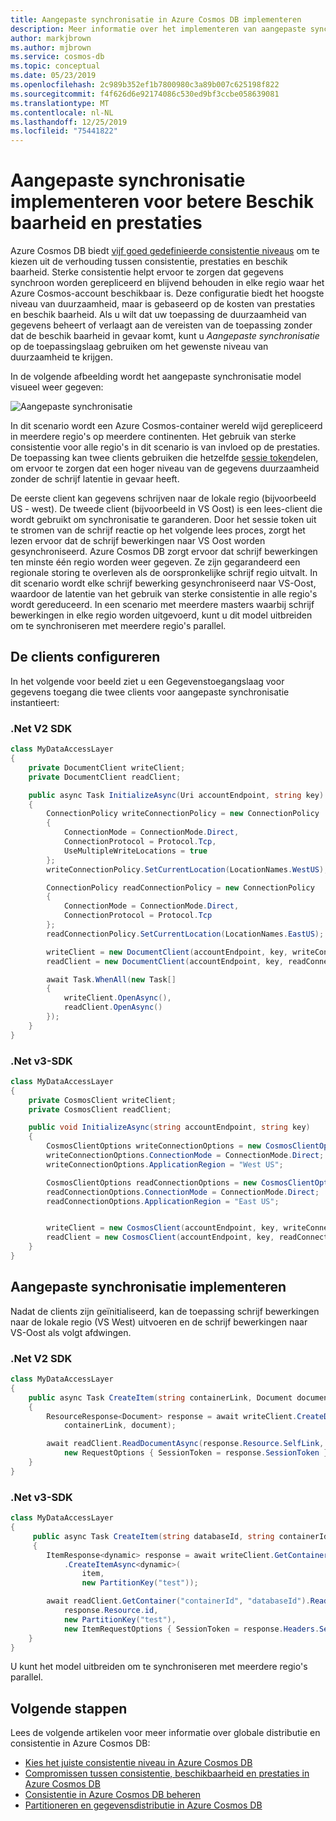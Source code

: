 ```yaml
---
title: Aangepaste synchronisatie in Azure Cosmos DB implementeren
description: Meer informatie over het implementeren van aangepaste synchronisatie om te optimaliseren voor betere Beschik baarheid en prestaties in Azure Cosmos DB.
author: markjbrown
ms.author: mjbrown
ms.service: cosmos-db
ms.topic: conceptual
ms.date: 05/23/2019
ms.openlocfilehash: 2c989b352ef1b7800980c3a89b007c625198f822
ms.sourcegitcommit: f4f626d6e92174086c530ed9bf3ccbe058639081
ms.translationtype: MT
ms.contentlocale: nl-NL
ms.lasthandoff: 12/25/2019
ms.locfileid: "75441822"
---
```

# <a name="implement-custom-synchronization-to-optimize-for-higher-availability-and-performance"></a>Aangepaste synchronisatie implementeren voor betere Beschik baarheid en prestaties

Azure Cosmos DB biedt [vijf goed gedefinieerde consistentie niveaus](consistency-levels.md) om te kiezen uit de verhouding tussen consistentie, prestaties en beschik baarheid. Sterke consistentie helpt ervoor te zorgen dat gegevens synchroon worden gerepliceerd en blijvend behouden in elke regio waar het Azure Cosmos-account beschikbaar is. Deze configuratie biedt het hoogste niveau van duurzaamheid, maar is gebaseerd op de kosten van prestaties en beschik baarheid. Als u wilt dat uw toepassing de duurzaamheid van gegevens beheert of verlaagt aan de vereisten van de toepassing zonder dat de beschik baarheid in gevaar komt, kunt u *Aangepaste synchronisatie* op de toepassingslaag gebruiken om het gewenste niveau van duurzaamheid te krijgen.

In de volgende afbeelding wordt het aangepaste synchronisatie model visueel weer gegeven:

![Aangepaste synchronisatie](./media/how-to-custom-synchronization/custom-synchronization.png)

In dit scenario wordt een Azure Cosmos-container wereld wijd gerepliceerd in meerdere regio's op meerdere continenten. Het gebruik van sterke consistentie voor alle regio's in dit scenario is van invloed op de prestaties. De toepassing kan twee clients gebruiken die hetzelfde [sessie token](how-to-manage-consistency.md#utilize-session-tokens)delen, om ervoor te zorgen dat een hoger niveau van de gegevens duurzaamheid zonder de schrijf latentie in gevaar heeft.

De eerste client kan gegevens schrijven naar de lokale regio (bijvoorbeeld US - west). De tweede client (bijvoorbeeld in VS Oost) is een lees-client die wordt gebruikt om synchronisatie te garanderen. Door het sessie token uit te stromen van de schrijf reactie op het volgende lees proces, zorgt het lezen ervoor dat de schrijf bewerkingen naar VS Oost worden gesynchroniseerd. Azure Cosmos DB zorgt ervoor dat schrijf bewerkingen ten minste één regio worden weer gegeven. Ze zijn gegarandeerd een regionale storing te overleven als de oorspronkelijke schrijf regio uitvalt. In dit scenario wordt elke schrijf bewerking gesynchroniseerd naar VS-Oost, waardoor de latentie van het gebruik van sterke consistentie in alle regio's wordt gereduceerd. In een scenario met meerdere masters waarbij schrijf bewerkingen in elke regio worden uitgevoerd, kunt u dit model uitbreiden om te synchroniseren met meerdere regio's parallel.

## <a name="configure-the-clients"></a>De clients configureren

In het volgende voor beeld ziet u een Gegevenstoegangslaag voor gegevens toegang die twee clients voor aangepaste synchronisatie instantieert:

### <a name="net-v2-sdk"></a>.Net V2 SDK
```csharp
class MyDataAccessLayer
{
    private DocumentClient writeClient;
    private DocumentClient readClient;

    public async Task InitializeAsync(Uri accountEndpoint, string key)
    {
        ConnectionPolicy writeConnectionPolicy = new ConnectionPolicy
        {
            ConnectionMode = ConnectionMode.Direct,
            ConnectionProtocol = Protocol.Tcp,
            UseMultipleWriteLocations = true
        };
        writeConnectionPolicy.SetCurrentLocation(LocationNames.WestUS);

        ConnectionPolicy readConnectionPolicy = new ConnectionPolicy
        {
            ConnectionMode = ConnectionMode.Direct,
            ConnectionProtocol = Protocol.Tcp
        };
        readConnectionPolicy.SetCurrentLocation(LocationNames.EastUS);

        writeClient = new DocumentClient(accountEndpoint, key, writeConnectionPolicy);
        readClient = new DocumentClient(accountEndpoint, key, readConnectionPolicy, ConsistencyLevel.Session);

        await Task.WhenAll(new Task[]
        {
            writeClient.OpenAsync(),
            readClient.OpenAsync()
        });
    }
}
```

### <a name="net-v3-sdk"></a>.Net v3-SDK
```csharp
class MyDataAccessLayer
{
    private CosmosClient writeClient;
    private CosmosClient readClient;

    public void InitializeAsync(string accountEndpoint, string key)
    {
        CosmosClientOptions writeConnectionOptions = new CosmosClientOptions();
        writeConnectionOptions.ConnectionMode = ConnectionMode.Direct;
        writeConnectionOptions.ApplicationRegion = "West US";

        CosmosClientOptions readConnectionOptions = new CosmosClientOptions();
        readConnectionOptions.ConnectionMode = ConnectionMode.Direct;
        readConnectionOptions.ApplicationRegion = "East US";


        writeClient = new CosmosClient(accountEndpoint, key, writeConnectionOptions);
        readClient = new CosmosClient(accountEndpoint, key, readConnectionOptions);
    }
}
```

## <a name="implement-custom-synchronization"></a>Aangepaste synchronisatie implementeren

Nadat de clients zijn geïnitialiseerd, kan de toepassing schrijf bewerkingen naar de lokale regio (VS West) uitvoeren en de schrijf bewerkingen naar VS-Oost als volgt afdwingen.

### <a name="net-v2-sdk"></a>.Net V2 SDK
```csharp
class MyDataAccessLayer
{
    public async Task CreateItem(string containerLink, Document document)
    {
        ResourceResponse<Document> response = await writeClient.CreateDocumentAsync(
            containerLink, document);

        await readClient.ReadDocumentAsync(response.Resource.SelfLink,
            new RequestOptions { SessionToken = response.SessionToken });
    }
}
```

### <a name="net-v3-sdk"></a>.Net v3-SDK
```csharp
class MyDataAccessLayer
{
     public async Task CreateItem(string databaseId, string containerId, dynamic item)
     {
        ItemResponse<dynamic> response = await writeClient.GetContainer("containerId", "databaseId")
            .CreateItemAsync<dynamic>(
                item,
                new PartitionKey("test"));

        await readClient.GetContainer("containerId", "databaseId").ReadItemAsync<dynamic>(
            response.Resource.id,
            new PartitionKey("test"),
            new ItemRequestOptions { SessionToken = response.Headers.Session, ConsistencyLevel = ConsistencyLevel.Session });
    }
}
```

U kunt het model uitbreiden om te synchroniseren met meerdere regio's parallel.

## <a name="next-steps"></a>Volgende stappen

Lees de volgende artikelen voor meer informatie over globale distributie en consistentie in Azure Cosmos DB:

* [Kies het juiste consistentie niveau in Azure Cosmos DB](consistency-levels-choosing.md)
* [Compromissen tussen consistentie, beschikbaarheid en prestaties in Azure Cosmos DB](consistency-levels-tradeoffs.md)
* [Consistentie in Azure Cosmos DB beheren](how-to-manage-consistency.md)
* [Partitioneren en gegevensdistributie in Azure Cosmos DB](partition-data.md)
